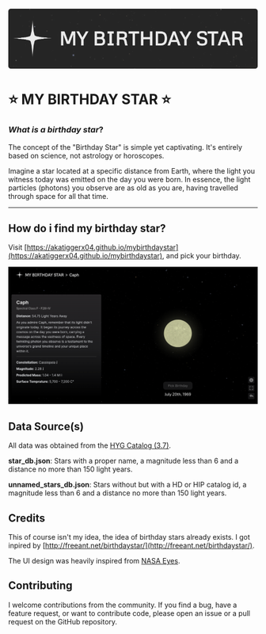 ![My Birthday Star](https://raw.githubusercontent.com/akatiggerx04/mybirthdaystar/web-resources/logo.png)
# ⭐ MY BIRTHDAY STAR ⭐

### *What is a birthday star*?

The concept of the "Birthday Star" is simple yet captivating. It's entirely based on science, not astrology or horoscopes.

Imagine a star located at a specific distance from Earth, where the light you witness today was emitted on the day you were born. In essence, the light particles (photons) you observe are as old as you are, having travelled through space for all that time.

--- 

## How do i find my birthday star?

Visit [https://akatiggerx04.github.io/mybirthdaystar](https://akatiggerx04.github.io/mybirthdaystar), and pick your birthday. 

![Screenshot](https://raw.githubusercontent.com/akatiggerx04/mybirthdaystar/web-resources/screenshot.png)

## Data Source(s)

All data was obtained from the [HYG Catalog (3.7)](https://astronexus.com/hyg).

**star_db.json**: Stars with a proper name, a magnitude less than 6 and a distance no more than 150 light years. 

**unnamed_stars_db.json**: Stars without but with a HD or HIP catalog id, a magnitude less than 6 and a distance no more than 150 light years. 

## Credits 

This of course isn't my idea, the idea of birthday stars already exists. I got inpired by [http://freeant.net/birthdaystar/](http://freeant.net/birthdaystar/).

The UI design was heavily inspired from [NASA Eyes](https://eyes.nasa.gov/).

## Contributing
I welcome contributions from the community. If you find a bug, have a feature request, or want to contribute code, please open an issue or a pull request on the GitHub repository.
